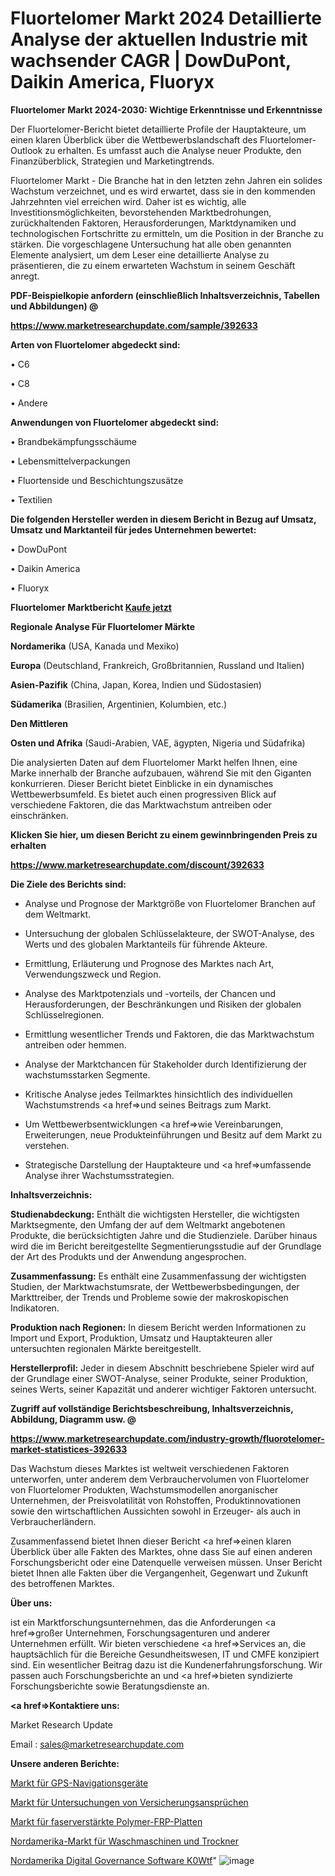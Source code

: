 # Fluortelomer Markt 2024 Detaillierte Analyse der aktuellen Industrie mit wachsender CAGR | DowDuPont, Daikin America, Fluoryx

<strong>Fluortelomer Markt 2024-2030: Wichtige Erkenntnisse und Erkenntnisse</strong>

Der Fluortelomer-Bericht bietet detaillierte Profile der Hauptakteure, um einen klaren Überblick über die Wettbewerbslandschaft des Fluortelomer-Outlook zu erhalten. Es umfasst auch die Analyse neuer Produkte, den Finanzüberblick, Strategien und Marketingtrends.

Fluortelomer Markt - Die Branche hat in den letzten zehn Jahren ein solides Wachstum verzeichnet, und es wird erwartet, dass sie in den kommenden Jahrzehnten viel erreichen wird. Daher ist es wichtig, alle Investitionsmöglichkeiten, bevorstehenden Marktbedrohungen, zurückhaltenden Faktoren, Herausforderungen, Marktdynamiken und technologischen Fortschritte zu ermitteln, um die Position in der Branche zu stärken. Die vorgeschlagene Untersuchung hat alle oben genannten Elemente analysiert, um dem Leser eine detaillierte Analyse zu präsentieren, die zu einem erwarteten Wachstum in seinem Geschäft anregt.



<strong><b>PDF-Beispielkopie anfordern (einschließlich Inhaltsverzeichnis, Tabellen und Abbildungen) @ </b></strong>

<strong><a href=https://www.marketresearchupdate.com/sample/392633>

<strong>https://www.marketresearchupdate.com/sample/392633</u></a></strong></strong>



<strong>Arten von Fluortelomer abgedeckt sind:</strong>

• C6

• C8

• Andere



<strong>Anwendungen von Fluortelomer abgedeckt sind:</strong>

• Brandbekämpfungsschäume

• Lebensmittelverpackungen

• Fluortenside und Beschichtungszusätze

• Textilien



<strong>Die folgenden Hersteller werden in diesem Bericht in Bezug auf Umsatz, Umsatz und Marktanteil für jedes Unternehmen bewertet:</strong>

• DowDuPont

• Daikin America

• Fluoryx



<strong>Fluortelomer Marktbericht <a href=https://www.marketresearchupdate.com/buynow/392633>Kaufe jetzt</a></strong>



<strong>Regionale Analyse Für Fluortelomer Märkte</strong>



<strong>Nordamerika</strong> (USA, Kanada und Mexiko)



<strong>Europa</strong> (Deutschland, Frankreich, Großbritannien, Russland und Italien)



<strong>Asien-Pazifik</strong> (China, Japan, Korea, Indien und Südostasien)



<strong>Südamerika</strong> (Brasilien, Argentinien, Kolumbien, etc.)



<strong>Den Mittleren</strong> 

<strong>Osten und Afrika</strong> (Saudi-Arabien, VAE, ägypten, Nigeria und Südafrika)

Die analysierten Daten auf dem Fluortelomer Markt helfen Ihnen, eine Marke innerhalb der Branche aufzubauen, während Sie mit den Giganten konkurrieren. Dieser Bericht bietet Einblicke in ein dynamisches Wettbewerbsumfeld. Es bietet auch einen progressiven Blick auf verschiedene Faktoren, die das Marktwachstum antreiben oder einschränken.



<strong>Klicken Sie hier, um diesen Bericht zu einem gewinnbringenden Preis zu erhalten
</strong>

<strong><a href=https://www.marketresearchupdate.com/discount/392633>https://www.marketresearchupdate.com/discount/392633</b></u></strong></a>



<strong>Die Ziele des Berichts sind:</strong>

- Analyse und Prognose der Marktgröße von Fluortelomer Branchen auf dem Weltmarkt.

- Untersuchung der globalen Schlüsselakteure, der SWOT-Analyse, des Werts und des globalen Marktanteils für führende Akteure.

- Ermittlung, Erläuterung und Prognose des Marktes nach Art, Verwendungszweck und Region.

- Analyse des Marktpotenzials und -vorteils, der Chancen und Herausforderungen, der Beschränkungen und Risiken der globalen Schlüsselregionen.

- Ermittlung wesentlicher Trends und Faktoren, die das Marktwachstum antreiben oder hemmen.

- Analyse der Marktchancen für Stakeholder durch Identifizierung der wachstumsstarken Segmente.

- Kritische Analyse jedes Teilmarktes hinsichtlich des individuellen Wachstumstrends <a href=>und</a> seines Beitrags zum Markt.

- Um Wettbewerbsentwicklungen <a href=>wie</a> Vereinbarungen, Erweiterungen, neue Produkteinführungen und Besitz auf dem Markt zu verstehen.

- Strategische Darstellung der Hauptakteure und <a href=>umfas</a>sende Analyse ihrer Wachstumsstrategien.



<strong>Inhaltsverzeichnis:</strong>



<strong>Studienabdeckung:</strong> Enthält die wichtigsten Hersteller, die wichtigsten Marktsegmente, den Umfang der auf dem Weltmarkt angebotenen Produkte, die berücksichtigten Jahre und die Studienziele. Darüber hinaus wird die im Bericht bereitgestellte Segmentierungsstudie auf der Grundlage der Art des Produkts und der Anwendung angesprochen.



<strong>Zusammenfassung:</strong> Es enthält eine Zusammenfassung der wichtigsten Studien, der Marktwachstumsrate, der Wettbewerbsbedingungen, der Markttreiber, der Trends und Probleme sowie der makroskopischen Indikatoren.



<strong>Produktion nach Regionen:</strong> In diesem Bericht werden Informationen zu Import und Export, Produktion, Umsatz und Hauptakteuren aller untersuchten regionalen Märkte bereitgestellt.



<strong>Herstellerprofil:</strong> Jeder in diesem Abschnitt beschriebene Spieler wird auf der Grundlage einer SWOT-Analyse, seiner Produkte, seiner Produktion, seines Werts, seiner Kapazität und anderer wichtiger Faktoren untersucht.



<strong><b>Zugriff auf vollständige Berichtsbeschreibung, Inhaltsverzeichnis, Abbildung, Diagramm usw. @ </b></strong>

<strong><a href=https://www.marketresearchupdate.com/industry-growth/fluorotelomer-market-statistices-392633>https://www.marketresearchupdate.com/industry-growth/fluorotelomer-market-statistices-392633</a></strong>

Das Wachstum dieses Marktes ist weltweit verschiedenen Faktoren unterworfen, unter anderem dem Verbrauchervolumen von Fluortelomer von Fluortelomer Produkten, Wachstumsmodellen anorganischer Unternehmen, der Preisvolatilität von Rohstoffen, Produktinnovationen sowie den wirtschaftlichen Aussichten sowohl in Erzeuger- als auch in Verbraucherländern.

Zusammenfassend bietet Ihnen dieser Bericht <a href=>einen</a> klaren Überblick über alle Fakten des Marktes, ohne dass Sie auf einen anderen Forschungsbericht oder eine Datenquelle verweisen müssen. Unser Bericht bietet Ihnen alle Fakten über die Vergangenheit, Gegenwart und Zukunft des betroffenen Marktes.



<strong>Über uns:</strong>

 ist ein Marktforschungsunternehmen, das die Anforderungen <a href=>großer</a> Unternehmen, Forschungsagenturen und anderer Unternehmen erfüllt. Wir bieten verschiedene <a href=>Services</a> an, die hauptsächlich für die Bereiche Gesundheitswesen, IT und CMFE konzipiert sind. Ein wesentlicher Beitrag dazu ist die Kundenerfahrungsforschung. Wir passen auch Forschungsberichte an und <a href=>bieten</a> syndizierte Forschungsberichte sowie Beratungsdienste an.



<strong><a href=>Kontaktiere uns:</a></strong>

Market Research Update

Email : sales@marketresearchupdate.com



<strong>Unsere anderen Berichte:</strong>

<a href=https://www.linkedin.com/pulse/gps-navigation-device-market-202-what-factors-drive-upcoming>Markt für GPS-Navigationsgeräte</a>

<a href=https://www.linkedin.com/pulse/insurance-claims-investigations-market-size-share-outlook>Markt für Untersuchungen von Versicherungsansprüchen</a>

<a href=https://www.linkedin.com/pulse/fiber-reinforced-polymer-frp-sheets-market-outlooks>Markt für faserverstärkte Polymer-FRP-Platten</a>

<a href=https://www.linkedin.com/pulse/north-america-washing-machines-dryers-market>Nordamerika-Markt für Waschmaschinen und Trockner</a>

<a href=https://www.linkedin.com/pulse/north-america-digital-governance-software-k0wtf/>Nordamerika Digital Governance Software K0Wtf</a>"
![image](https://github.com/Gayatrikarjule/Market-Analysis-361/assets/97346546/ed904464-0c91-4369-a952-1fc174ceb696)
